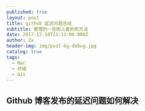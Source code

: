 ```yaml
---
published: true
layout: post
title: github 延迟问题总结
subtitle: 整理的一些网上看到的方法
date: 2017-12-10T21:11:00.000Z
author: Zx
header-img: img/post-bg-debug.jpg
catalog: true
tags:
  - Mac
  - 终端
  - Git
---
```

## Github 博客发布的延迟问题如何解决
